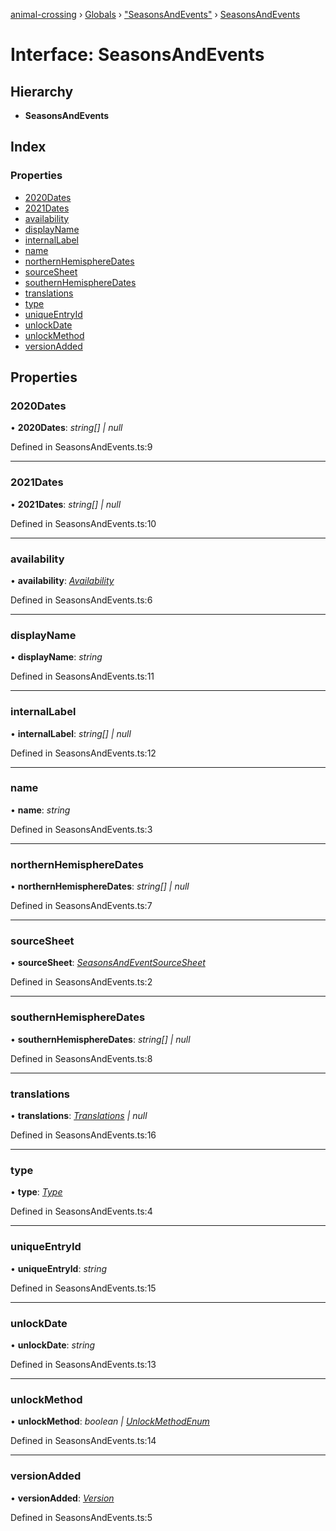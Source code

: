 [animal-crossing](../README.md) › [Globals](../globals.md) › ["SeasonsAndEvents"](../modules/_seasonsandevents_.md) › [SeasonsAndEvents](_seasonsandevents_.seasonsandevents.md)

# Interface: SeasonsAndEvents

## Hierarchy

* **SeasonsAndEvents**

## Index

### Properties

* [2020Dates](_seasonsandevents_.seasonsandevents.md#2020dates)
* [2021Dates](_seasonsandevents_.seasonsandevents.md#2021dates)
* [availability](_seasonsandevents_.seasonsandevents.md#availability)
* [displayName](_seasonsandevents_.seasonsandevents.md#displayname)
* [internalLabel](_seasonsandevents_.seasonsandevents.md#internallabel)
* [name](_seasonsandevents_.seasonsandevents.md#name)
* [northernHemisphereDates](_seasonsandevents_.seasonsandevents.md#northernhemispheredates)
* [sourceSheet](_seasonsandevents_.seasonsandevents.md#sourcesheet)
* [southernHemisphereDates](_seasonsandevents_.seasonsandevents.md#southernhemispheredates)
* [translations](_seasonsandevents_.seasonsandevents.md#translations)
* [type](_seasonsandevents_.seasonsandevents.md#type)
* [uniqueEntryId](_seasonsandevents_.seasonsandevents.md#uniqueentryid)
* [unlockDate](_seasonsandevents_.seasonsandevents.md#unlockdate)
* [unlockMethod](_seasonsandevents_.seasonsandevents.md#unlockmethod)
* [versionAdded](_seasonsandevents_.seasonsandevents.md#versionadded)

## Properties

###  2020Dates

• **2020Dates**: *string[] | null*

Defined in SeasonsAndEvents.ts:9

___

###  2021Dates

• **2021Dates**: *string[] | null*

Defined in SeasonsAndEvents.ts:10

___

###  availability

• **availability**: *[Availability](../enums/_seasonsandevents_.availability.md)*

Defined in SeasonsAndEvents.ts:6

___

###  displayName

• **displayName**: *string*

Defined in SeasonsAndEvents.ts:11

___

###  internalLabel

• **internalLabel**: *string[] | null*

Defined in SeasonsAndEvents.ts:12

___

###  name

• **name**: *string*

Defined in SeasonsAndEvents.ts:3

___

###  northernHemisphereDates

• **northernHemisphereDates**: *string[] | null*

Defined in SeasonsAndEvents.ts:7

___

###  sourceSheet

• **sourceSheet**: *[SeasonsAndEventSourceSheet](../enums/_seasonsandevents_.seasonsandeventsourcesheet.md)*

Defined in SeasonsAndEvents.ts:2

___

###  southernHemisphereDates

• **southernHemisphereDates**: *string[] | null*

Defined in SeasonsAndEvents.ts:8

___

###  translations

• **translations**: *[Translations](_seasonsandevents_.translations.md) | null*

Defined in SeasonsAndEvents.ts:16

___

###  type

• **type**: *[Type](../enums/_seasonsandevents_.type.md)*

Defined in SeasonsAndEvents.ts:4

___

###  uniqueEntryId

• **uniqueEntryId**: *string*

Defined in SeasonsAndEvents.ts:15

___

###  unlockDate

• **unlockDate**: *string*

Defined in SeasonsAndEvents.ts:13

___

###  unlockMethod

• **unlockMethod**: *boolean | [UnlockMethodEnum](../enums/_seasonsandevents_.unlockmethodenum.md)*

Defined in SeasonsAndEvents.ts:14

___

###  versionAdded

• **versionAdded**: *[Version](../enums/_seasonsandevents_.version.md)*

Defined in SeasonsAndEvents.ts:5
